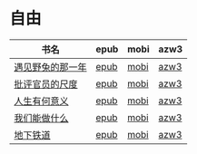 # 自由

| 书名 | epub | mobi | azw3 |
| --- | --- | --- | --- |
| [遇见野兔的那一年](None) | [epub](None) | [mobi](None) | [azw3](None) |
| [批评官员的尺度](None) | [epub](None) | [mobi](None) | [azw3](None) |
| [人生有何意义](None) | [epub](None) | [mobi](None) | [azw3](None) |
| [我们能做什么](None) | [epub](None) | [mobi](None) | [azw3](None) |
| [地下铁道](http://ct.dalanmei.com/f/31084289-595860354-7ffcb9) | [epub](http://ct.dalanmei.com/f/31084289-595860354-7ffcb9) | [mobi](http://ct.dalanmei.com/f/31084289-595858085-7040fa) | [azw3](http://ct.dalanmei.com/f/31084289-595859989-d5ca86) |
